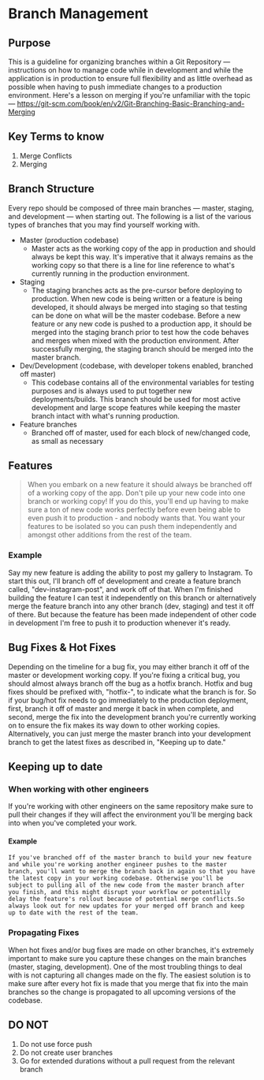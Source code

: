 # Branch Management
## Purpose
This is a guideline for organizing branches within a Git Repository — instructions on how to manage code while in development and while the application is in production to ensure full flexibility and as little overhead as possible when having to push immediate changes to a production environment. Here's a lesson on merging if you're unfamiliar with the topic — https://git-scm.com/book/en/v2/Git-Branching-Basic-Branching-and-Merging

## Key Terms to know
1. Merge Conflicts
2. Merging

## Branch Structure
Every repo should be composed of three main branches — master, staging, and development — when starting out. The following is a list of the various types of branches that you may find yourself working with.
- Master (production codebase)
    - Master acts as the working copy of the app in production and should always be kept this way. It's imperative that it always remains as the working copy so that there is a line for line reference to what's currently running in the production environment.
- Staging
    - The staging branches acts as the pre-cursor before deploying to production. When new code is being written or a feature is being developed, it should always be merged into staging so that testing can be done on what will be the master codebase. Before a new feature or any new code is pushed to a production app, it should be merged into the staging branch prior to test how the code behaves and merges when mixed with the production environment. After successfully merging, the staging branch should be merged into the master branch.
- Dev/Development (codebase, with developer tokens enabled, branched off master)
    - This codebase contains all of the environmental variables for testing purposes and is always used to put together new deployments/builds. This branch should be used for most active development and large scope features while keeping the master branch intact with what's running production.
- Feature branches
    - Branched off of master, used for each block of new/changed code, as small as necessary

## Features
> When you embark on a new feature it should always be branched off of a working copy of the app. Don't pile up your new code into one branch or working copy! If you do this, you'll end up having to make sure a ton of new code works perfectly before even being able to even push it to production - and nobody wants that. You want your features to be isolated so you can push them independently and amongst other additions from the rest of the team.

### Example

Say my new feature is adding the ability to post my gallery to Instagram. To start this out, I'll branch off of development and create a feature branch called, "dev-instagram-post", and work off of that. When I'm finished building the feature I can test it independently on this branch or alternatively merge the feature branch into any other branch (dev, staging) and test it off of there. But because the feature has been made independent of other code in development I'm free to push it to production whenever it's ready.

## Bug Fixes & Hot Fixes
Depending on the timeline for a bug fix, you may either branch it off of the master or development working copy. If you're fixing a critical bug, you should almost always branch off the bug as a hotfix branch. Hotfix and bug fixes should be prefixed with, "hotfix-", to indicate what the branch is for. So if your bug/hot fix needs to go immediately to the production deployment, first, branch it off of master and merge it back in when complete, and second, merge the fix into the development branch you're currently working on to ensure the fix makes its way down to other working copies. Alternatively, you can just merge the master branch into your development branch to get the latest fixes as described in, "Keeping up to date."

## Keeping up to date

### When working with other engineers
If you're working with other engineers on the same repository make sure to pull their changes if they will affect the environment you'll be merging back into when you've completed your work.

#### Example
    If you've branched off of the master branch to build your new feature and while you're working another engineer pushes to the master      branch, you'll want to merge the branch back in again so that you have the latest copy in your working codebase. Otherwise you'll be      subject to pulling all of the new code from the master branch after you finish, and this might disrupt your workflow or potentially        delay the feature's rollout because of potential merge conflicts.So always look out for new updates for your merged off branch and keep    up to date with the rest of the team.

### Propagating Fixes
When hot fixes and/or bug fixes are made on other branches, it's extremely important to make sure you capture these changes on the main branches (master, staging, development). One of the most troubling things to deal with is not capturing all changes made on the fly. The easiest solution is to make sure after every hot fix is made that you merge that fix into the main branches so the change is propagated to all upcoming versions of the codebase.

## DO NOT
1. Do not use force push
2. Do not create user branches
3. Go for extended durations without a pull request from the relevant branch
